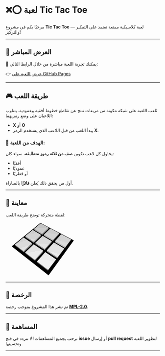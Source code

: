 # ❌⭕ لعبة Tic Tac Toe

مرحبًا بكم في مشروع **Tic Tac Toe** — لعبة كلاسيكية ممتعة تعتمد على التفكير والتركيز!

---

## 🔗 العرض المباشر

🎯 يمكنك تجربة اللعبة مباشرة من خلال الرابط التالي:

👉 [عرض اللعبة على GitHub Pages](https://alostoura-official.github.io/Alostoura-Games/)

---

## 🎮 طريقة اللعب

تُلعب اللعبة على شبكة مكونة من مربعات تنتج عن تقاطع خطوط أفقية وعمودية. يتناوب اللاعبان على وضع رمزيهما:

- **X** أو **O**
- يبدأ اللعب من قبل اللاعب الذي يستخدم الرمز **X**.

### 🎯 الهدف من اللعبة:

يحاول كل لاعب تكوين **صف من ثلاثة رموز متطابقة**، سواء كان:

- أفقيًا
- عموديًا
- أو قطريًا

أول من يحقق ذلك يُعلن **فائزًا** بالمباراة.

---

## 📸 معاينة

لقطة متحركة توضح طريقة اللعب:

![preview](Tic_Tac_Toe.gif)

---

## 📝 الرخصة

تم نشر هذا المشروع بموجب رخصة **[MPL-2.0](https://opensource.org/licenses/MPL-2.0)**.

---

## 🙌 المساهمة

نرحب بجميع المساهمات! لا تتردد في فتح **issue** أو إرسال **pull request** لتطوير اللعبة وتحسينها.

---
